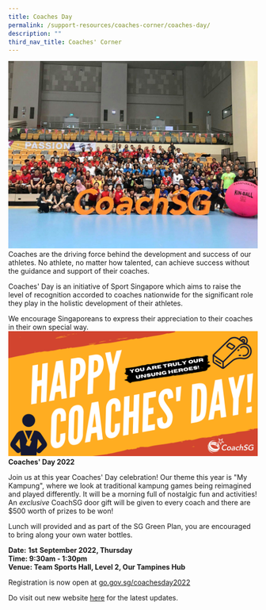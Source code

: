 ```yaml
---
title: Coaches Day
permalink: /support-resources/coaches-corner/coaches-day/
description: ""
third_nav_title: Coaches' Corner
---
```


![](/images/Support/Coache's%20Corner/coachesday18_group.jpeg)
Coaches are the driving force behind the development and success of our athletes. No athlete, no matter how talented, can achieve success without the guidance and support of their coaches.

Coaches' Day is an initiative of Sport Singapore which aims to raise the level of recognition accorded to coaches nationwide for the significant role they play in the holistic development of their athletes.

We encourage Singaporeans to express their appreciation to their coaches in their own special way.
![](/images/Support/Coache's%20Corner/Coaches's%20Day%20Website%20Banner.png)
**Coaches' Day 2022**

Join us at this year Coaches' Day celebration! Our theme this year is "My Kampung", where we look at traditional kampung games being reimagined and played differently. It will be a morning full of nostalgic fun and activities! An _exclusive_ CoachSG door gift will be given to every coach and there are $500 worth of prizes to be won!

Lunch will provided and as part of the SG Green Plan, you are encouraged to bring along your own water bottles. 

**Date:** **1st** **September 2022, Thursday**
<br>**Time: 9:30am - 1:30pm**
<br>**Venue: Team Sports Hall, Level 2, Our Tampines Hub**

Registration is now open at [go.gov.sg/coachesday2022](http://go.gov.sg/coachesday2022) [](http://go.gov.sg/coachesday2022) 

Do visit out new website [here](https://coachsg.sportsingapore.gov.sg/) for the latest updates.